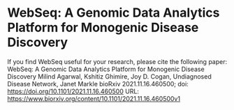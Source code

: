 # WebSeq: A Genomic Data Analytics Platform for Monogenic Disease Discovery

If you find WebSeq useful for your research, please cite the following paper:
WebSeq: A Genomic Data Analytics Platform for Monogenic Disease Discovery
Milind Agarwal, Kshitiz Ghimire, Joy D. Cogan, Undiagnosed Disease Network, Janet Markle
bioRxiv 2021.11.16.460500; doi: https://doi.org/10.1101/2021.11.16.460500
URL: https://www.biorxiv.org/content/10.1101/2021.11.16.460500v1

